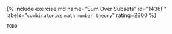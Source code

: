 {% include exercise.md name="Sum Over Subsets" id="1436F" labels="`combinatorics` `math` `number theory`" rating=2800 %}

```
TODO
```
